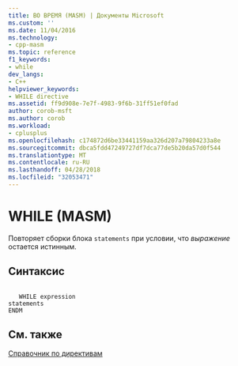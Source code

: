 ```yaml
---
title: ВО ВРЕМЯ (MASM) | Документы Microsoft
ms.custom: ''
ms.date: 11/04/2016
ms.technology:
- cpp-masm
ms.topic: reference
f1_keywords:
- while
dev_langs:
- C++
helpviewer_keywords:
- WHILE directive
ms.assetid: ff9d908e-7e7f-4983-9f6b-31ff51ef0fad
author: corob-msft
ms.author: corob
ms.workload:
- cplusplus
ms.openlocfilehash: c174872d6be33441159aa326d207a79804233a8e
ms.sourcegitcommit: dbca5fdd47249727df7dca77de5b20da57d0f544
ms.translationtype: MT
ms.contentlocale: ru-RU
ms.lasthandoff: 04/28/2018
ms.locfileid: "32053471"
---
```

# <a name="while-masm"></a>WHILE (MASM)
Повторяет сборки блока `statements` при условии, что *выражение* остается истинным.  
  
## <a name="syntax"></a>Синтаксис  
  
```  
  
   WHILE expression  
statements  
ENDM  
```  
  
## <a name="see-also"></a>См. также  
 [Справочник по директивам](../../assembler/masm/directives-reference.md)